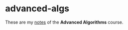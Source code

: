 # advanced-algs

These are my [notes](<https://raw.githubusercontent.com/aflaag-notes/network-algs/main/src/Advanced Algorithms.pdf>) of the **Advanced Algorithms** course.


